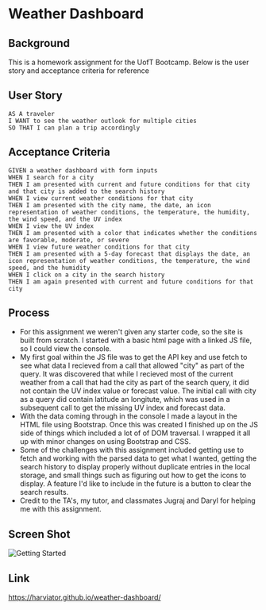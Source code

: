 # Weather Dashboard

## Background

This is a homework assignment for the UofT Bootcamp.  Below is the user story and acceptance criteria for reference

## User Story

```
AS A traveler
I WANT to see the weather outlook for multiple cities
SO THAT I can plan a trip accordingly
```

## Acceptance Criteria

```
GIVEN a weather dashboard with form inputs
WHEN I search for a city
THEN I am presented with current and future conditions for that city and that city is added to the search history
WHEN I view current weather conditions for that city
THEN I am presented with the city name, the date, an icon representation of weather conditions, the temperature, the humidity, the wind speed, and the UV index
WHEN I view the UV index
THEN I am presented with a color that indicates whether the conditions are favorable, moderate, or severe
WHEN I view future weather conditions for that city
THEN I am presented with a 5-day forecast that displays the date, an icon representation of weather conditions, the temperature, the wind speed, and the humidity
WHEN I click on a city in the search history
THEN I am again presented with current and future conditions for that city
```

## Process

* For this assignment we weren't given any starter code, so the site is built from scratch.  I started with a basic html page with a linked JS file, so I could view the console.
* My first goal within the JS file was to get the API key and use fetch to see what data I recieved from a call that allowed "city" as part of the query.  It was discovered that while I recieved most of the current weather from a call that had the city as part of the search query, it did not contain the UV index value or forecast value.  The initial call with city as a query did contain latitude an longitute, which was used in a subsequent call to get the missing UV index and forecast data.
* With the data coming through in the console I made a layout in the HTML file using Bootstrap.  Once this was created I finished up on the JS side of things which included a lot of of DOM traversal.  I wrapped it all up with minor changes on using Bootstrap and CSS.
* Some of the challenges with this assignment included getting use to fetch and working with the parsed data to get what I wanted, getting the search history to display properly without duplicate entries in the local storage, and small things such as figuring out how to get the icons to display.  A feature I'd like to include in the future is a button to clear the search results.
* Credit to the TA's, my tutor, and classmates Jugraj and Daryl for helping me with this assignment.

## Screen Shot

![Getting Started](./Assets/imgaes/screen-shot.png)

## Link

https://harviator.github.io/weather-dashboard/